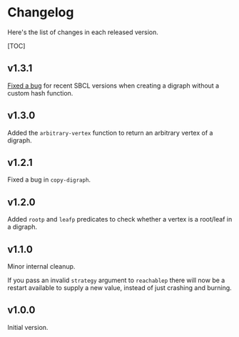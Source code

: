 Changelog
=========

Here's the list of changes in each released version.

[TOC]

v1.3.1
------

[Fixed a bug](https://github.com/sjl/cl-digraph/pull/3) for recent SBCL versions
when creating a digraph without a custom hash function.

v1.3.0
------

Added the `arbitrary-vertex` function to return an arbitrary vertex of
a digraph.

v1.2.1
------

Fixed a bug in `copy-digraph`.

v1.2.0
------

Added `rootp` and `leafp` predicates to check whether a vertex is a root/leaf in
a digraph.

v1.1.0
------

Minor internal cleanup.

If you pass an invalid `strategy` argument to `reachablep` there will now be
a restart available to supply a new value, instead of just crashing and burning.

v1.0.0
------

Initial version.
